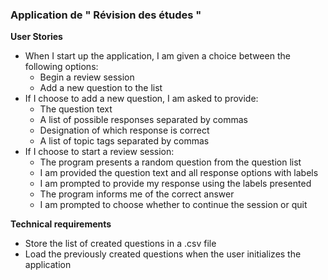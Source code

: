 

### Application de " Révision des études "


**User Stories**
- When I start up the application, I am given a choice between the following options:
    - Begin a review session
    - Add a new question to the list
- If I choose to add a new question, I am asked to provide:
    - The question text
    - A list of possible responses separated by commas
    - Designation of which response is correct
    - A list of topic tags separated by commas
- If I choose to start a review session:
    - The program presents a random question from the question list
    - I am provided the question text and all response options with labels 
    - I am prompted to provide my response using the labels presented
    - The program informs me of the correct answer
    - I am prompted to choose whether to continue the session or quit

**Technical requirements**
- Store the list of created questions in a .csv file
- Load the previously created questions when the user initializes the application
